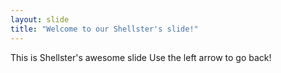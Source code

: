 ```yaml
---
layout: slide
title: "Welcome to our Shellster's slide!"
---
```

This is Shellster's awesome slide
Use the left arrow to go back!
